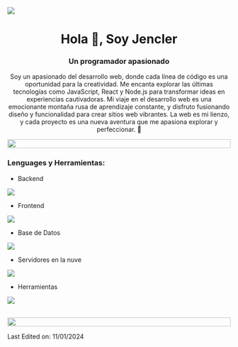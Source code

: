 ![](https://github.com/halfrost/halfrost/blob/master/icons/header_.png)

<h1 align="center">Hola 👋, Soy Jencler</h1>
<h3 align="center">Un programador apasionado</h3>
<p align="center">Soy un apasionado del desarrollo web, donde cada línea de código es una oportunidad para la creatividad. Me encanta explorar las últimas tecnologías como JavaScript, React y Node.js para transformar ideas en experiencias cautivadoras. Mi viaje en el desarrollo web es una emocionante montaña rusa de aprendizaje constante, y disfruto fusionando diseño y funcionalidad para crear sitios web vibrantes. La web es mi lienzo, y cada proyecto es una nueva aventura que me apasiona explorar y perfeccionar. 🚀</p>

<img src="https://i.imgur.com/dBaSKWF.gif" height="20" width="100%">

<br>

<h3 align="left">Lenguages y Herramientas:</h3>

- Backend
<p align="left">
  <a href="https://skillicons.dev">
    <img src="https://skillicons.dev/icons?i=nodejs,express,nestjs" />
  </a>
</p>

- Frontend
<p align="left">
  <a href="https://skillicons.dev">
    <img src="https://skillicons.dev/icons?i=html,css,js,ts,react,nextjs,redux,tailwind,materialui," />
  </a>
</p>

- Base de Datos
<p align="left">
  <a href="https://skillicons.dev">
    <img src="https://skillicons.dev/icons?i=mongodb,mysql,postgresql" />
  </a>
</p>

- Servidores en la nuve
<p align="left">
  <a href="https://skillicons.dev">
    <img src="https://skillicons.dev/icons?i=gcp,firebase" />
  </a>
</p>

- Herramientas
<p align="left">
  <a href="https://skillicons.dev">
    <img src="https://skillicons.dev/icons?i=git,github,figma,vscode,postman" />
  </a>
</p>

<br>

<img src="https://i.imgur.com/dBaSKWF.gif" height="20" width="100%">

<br>

Last Edited on: 11/01/2024
